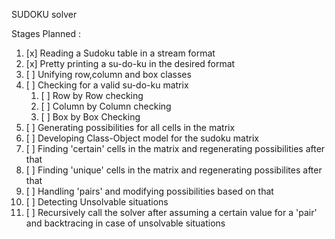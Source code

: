 SUDOKU solver


Stages Planned :
1. [x] Reading a Sudoku table in a stream format
2. [x] Pretty printing a su-do-ku in the desired format
3. [ ] Unifying row,column and box classes
4. [ ] Checking for a valid su-do-ku matrix
	1. [ ] Row by Row checking
	2. [ ] Column by Column checking
	3. [ ] Box by Box Checking
5. [ ] Generating possibilities for all cells in the matrix
6. [ ] Developing Class-Object model for the sudoku matrix 
7. [ ] Finding 'certain' cells in the matrix and regenerating possibilities after that
8. [ ] Finding 'unique' cells in the matrix and regenerating possibilites after that
9. [ ] Handling 'pairs' and modifying possibilities based on that
10. [ ] Detecting Unsolvable situations
11. [ ] Recursively call the solver after assuming a certain value for a 'pair' and backtracing in case of unsolvable situations

